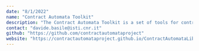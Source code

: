 ```yaml
---
date: "8/1/2022"
name: "Contract Automata Toolkit"
description: "The Contract Automata Toolkit is a set of tools for contract automata. It currently features the Contract Automata Library (CATLib), the Contract Automata App (CATApp) and the Contract Automata Runtime Environment (CARE). CATLib is the main repository and implements contract automata and their operations, e.g.,  composition and synthesis. CATApp is a GUI front-end and CARE is a runtime environment for realising service applications specified using contract automata."
contact: "davide.basile@isti.cnr.it"
github: "https://github.com/contractautomataproject"
website: "https://contractautomataproject.github.io/ContractAutomataLib/"
---
```


